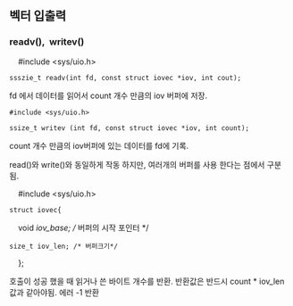 ## 벡터 입출력

### readv(),  writev()

    #include <sys/uio.h>
    
    ssszie_t readv(int fd, const struct iovec *iov, int cout);

fd 에서 데이터를 읽어서 count 개수 만큼의 iov 버퍼에 저장.

    #include <sys/uio.h>
    
    ssize_t writev (int fd, const struct iovec *iov, int count);

count 개수 만큼의 iov버퍼에 있는 데이터를 fd에 기록.

read()와 write()와 동일하게 작동 하지만, 여러개의 버퍼를 사용 한다는 점에서 구분됨.


    #include <sys/uio.h>
    
    struct iovec{
    
    void *iov_base; /* 버퍼의 시작 포인터 */
    
    size_t iov_len; /* 버퍼크기*/
    
    };

호출이 성공 했을 때 읽거나 쓴 바이트 개수를 반환. 반환값은 반드시 count * iov_len 값과 같아야됨. 에러 -1 반환



